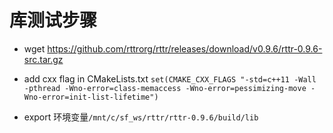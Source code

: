 # 库测试步骤

- wget https://github.com/rttrorg/rttr/releases/download/v0.9.6/rttr-0.9.6-src.tar.gz
- add cxx flag in CMakeLists.txt
  `set(CMAKE_CXX_FLAGS "-std=c++11 -Wall -pthread -Wno-error=class-memaccess -Wno-error=pessimizing-move -Wno-error=init-list-lifetime")`

- export 环境变量`/mnt/c/sf_ws/rttr/rttr-0.9.6/build/lib`
